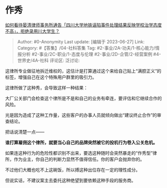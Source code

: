 # 作秀
[如何看待晏清律师事务所通告「四川大学地铁诬陷事件处理结果反映学校治学态度不高」，拒绝录用川大学生？](https://www.zhihu.com/question/608552240/answer/3091895586)

> Author: #0-Anonymity
> Last update: [编辑于 2023-06-27]
> Link:
> Category: #【答集】/04-社科答集 
> Tag: #2-事业/2A-功夫/1-核心能力/情报分析  #2-事业/2C-职业/1-态度与伦理  #2-事业/2D-企管/2-经营案例 #4-世界史/4A-社科
> 评论区:
> 泛讨论:

这律所专业做征地拆迁维权的，这估计是打算通过这个来给自己贴上“满腔正义”的标签，增强自己在这个特殊用户群里的吸引力。

这律所做了这种秀，会导致这样一种结果：

大厂公关部门会检查这个律所是不是和自己的业务有牵连，要评估和它继续合作的风险。

光是因为造成了这种工作量，这些客户的办事人员就倾向做出“建议终止合作”的审查结论。

把话说清楚一点——

**谁打算雇佣这个律所，就要当心自己的品牌突然被它的投机行为卷入公关危机。**

如果连这种行为的危险性都识别不出来，要选这种随时会突然暴走的“作秀型”律所，作为业主，你自己的判断力显然不值得信任。你的客户会抛弃你的。

不过他们大概也吃不上这碗饭，所以搏这种出位存在一定的理性成分。

但说实话，不建议案主去委托这种绝望到要依赖这种手段的服务商。
